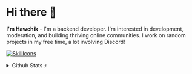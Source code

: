 # Hi there 👋
**I'm Hawchik** - I'm a backend developer. I'm interested in development, moderation, and building thriving online communities. I work on random projects in my free time, a lot involving Discord!

<a href="#">![SkillIcons](https://skillicons.dev/icons?i=js,nodejs,py,fastapi,mongodb,vscode,cloudflare,discord)</a><br/>

<details>
  <summary>Github Stats ⚡</summary>
  
  <a href="#">![Github stats](https://github-readme-stats.vercel.app/api?username=Hawchik1&theme=blueberry&count_private=true&hide_border=true&line_height=20)</a>
  <a href="#">![Top Langs](https://github-readme-stats.vercel.app/api/top-langs/?username=Hawchik1&layout=compact&theme=blueberry&count_private=true&hide_border=true)</a>
</details>
